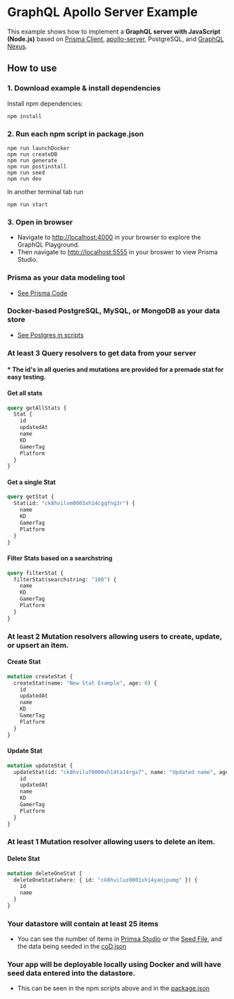 # GraphQL Apollo Server Example

This example shows how to implement a **GraphQL server with JavaScript (Node.js)** based on [Prisma Client](https://github.com/prisma/prisma2/blob/master/docs/prisma-client-js/api.md), [apollo-server](https://www.apollographql.com/docs/apollo-server/), PostgreSQL, and [GraphQL Nexus](https://nexus.js.org/).

## How to use

### 1. Download example & install dependencies

Install npm dependencies:

```
npm install
```

### 2. Run each npm script in package.json

```
npm run launchDocker
npm run createDB
npm run generate
npm run postinstall
npm run seed
npm run dev
```

In another terminal tab run

```
npm run start
```

### 3. Open in browser

- Navigate to [http://localhost:4000](http://localhost:4000) in your browser to explore the GraphQL Playground.
- Then navigate to [http://localhost:5555](http://localhost:5555) in your broswer to view Prisma Studio.

### Prisma as your data modeling tool

- [See Prisma Code](https://github.com/akprice95/GraphQL-API-Node-Server/tree/master/prisma)

### Docker-based PostgreSQL, MySQL, or MongoDB as your data store

- [See Postgres in scripts](https://github.com/akprice95/GraphQL-API-Node-Server/blob/master/package.json)

### At least 3 Query resolvers to get data from your server

#### \* The id's in all queries and mutations are provided for a premade stat for easy testing.

#### Get all stats

```graphql
query getAllStats {
  Stat {
    id
    updatedAt
    name
    KD
    GamerTag
    Platform
  }
}
```

#### Get a single Stat

```graphql
query getStat {
  Stat(id: "ck8hvilvm0003xh14cgqfng3r") {
    name
    KD
    GamerTag
    Platform
  }
}
```

#### Filter Stats based on a searchstring

```graphql
query filterStat {
  filterStat(searchstring: "100") {
    name
    KD
    GamerTag
    Platform
  }
}
```

### At least 2 Mutation resolvers allowing users to create, update, or upsert an item.

#### Create Stat

```graphql
mutation createStat {
  createStat(name: "New Stat Example", age: 0) {
    id
    updatedAt
    name
    KD
    GamerTag
    Platform
  }
}
```

#### Update Stat

```graphql
mutation updateStat {
  updateStat(id: "ck8hviluf0000xh14ta14rgx7", name: "Updated name", age: 170) {
    id
    updatedAt
    name
    KD
    GamerTag
    Platform
  }
}
```

### At least 1 Mutation resolver allowing users to delete an item.

#### Delete Stat

```graphql
mutation deleteOneStat {
  deleteOneStat(where: { id: "ck8hviluz0001xh14yaojpumg" }) {
    id
    name
  }
}
```

### Your datastore will contain at least 25 items

- You can see the number of items in [Primsa Studio](http://localhost:5555/) or the [Seed File](seed.js), and the data being seeded in the [coD.json](coD.js)

### Your app will be deployable locally using Docker and will have seed data entered into the datastore.

- This can be seen in the npm scripts above and in the [package.json](package.json)
